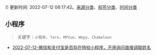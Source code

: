 :alarm_clock: 更新时间: 2022-07-12 06:17:42。[来源分类](../README.md)、[标签分类](../TAGS.md)、[时间分类](../TIMELINE.md)

## 小程序


> 关键字：`小程序`、`Taro`、`MPVue`、`Wepy`、`Chameleon`



- [2022-07-12-微信和支付宝是否存在特权小程序，不用询问直接调取姓名](https://www.v2ex.com/t/865622) 